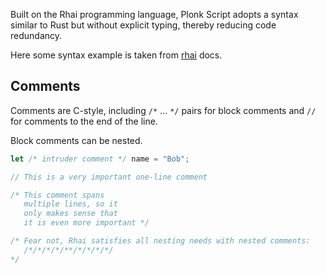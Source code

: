 Built on the Rhai programming language, Plonk Script adopts a syntax similar to Rust but without explicit typing, thereby reducing code redundancy.

Here some syntax example is taken from [rhai](https://rhai.rs/book/ref/index.html) docs.


## Comments

Comments are C-style, including `/*` … `*/` pairs for block comments and `//` for comments to the end of the line.

Block comments can be nested.

```rust
let /* intruder comment */ name = "Bob";

// This is a very important one-line comment

/* This comment spans
   multiple lines, so it
   only makes sense that
   it is even more important */

/* Fear not, Rhai satisfies all nesting needs with nested comments:
   /*/*/*/*/**/*/*/*/*/
*/
```